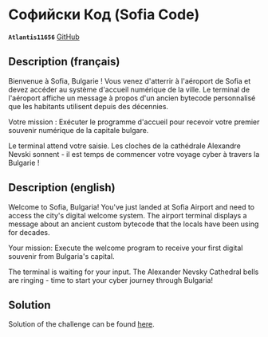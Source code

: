 # Софийски Код (Sofia Code)

**`Atlantis11656`** [GitHub](https://github.com/MassinissaDjellouli)

## Description (français)

Bienvenue à Sofia, Bulgarie ! Vous venez d'atterrir à l'aéroport de Sofia et devez accéder au système d'accueil numérique de la ville. Le terminal de l'aéroport affiche un message à propos d'un ancien bytecode personnalisé que les habitants utilisent depuis des décennies.

Votre mission : Exécuter le programme d'accueil pour recevoir votre premier souvenir numérique de la capitale bulgare.

Le terminal attend votre saisie. Les cloches de la cathédrale Alexandre Nevski sonnent - il est temps de commencer votre voyage cyber à travers la Bulgarie !

## Description (english)

Welcome to Sofia, Bulgaria! You've just landed at Sofia Airport and need to access the city's digital welcome system. The airport terminal displays a message about an ancient custom bytecode that the locals have been using for decades.

Your mission: Execute the welcome program to receive your first digital souvenir from Bulgaria's capital.

The terminal is waiting for your input. The Alexander Nevsky Cathedral bells are ringing - time to start your cyber journey through Bulgaria!

## Solution

Solution of the challenge can be found [here](solution/README.md).
